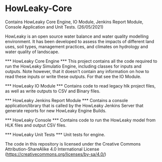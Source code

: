 # HowLeaky-Core
 Contains HowLeaky Core Engine, IO Module, Jenkins Report Module, Console Application and Unit Tests. (26/05/2021)
 
 HowLeaky is an open source water balance and water quality modelling environment. It has been developed to assess the impacts of different land uses, soil types, management practices, and climates on hydrology and water quality of landscape.
  
 *** HowLeaky Core Engine ***
 This project contains all the code required to run the HowLeaky Simulatio Engine, including classes for inputs and outputs. Note however, that it doesn't contain any information on how to read these inputs or write these outputs. For that see the IO Module.
  
 *** HowLeaky IO Module ***
 Contains code to read legacy hlk project files, as well as write outputs to CSV and Binary files.
 
 *** HowLeaky Jenkins Report Module ***
 Contains a console application/library that is called by the HowLeaky Jenkins Server that generate reports for new HowLeaky Engine Builds.
 
  *** HowLeaky Console ***
 Contains code to run the HowLeaky model from HLK files and output CSV files.
 
 *** HowLeaky Unit Tests ***
 Unit tests for engine.
 
The code in this repository is licensed under the Creative Commons Attribution-ShareAlike 4.0 International License (https://creativecommons.org/licenses/by-sa/4.0/)


